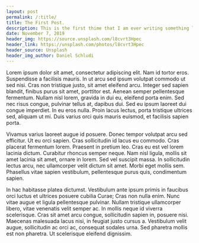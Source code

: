 ```yaml
---
layout: post
permalink: /:title/
title: The First Post.
description: This is the first thime that I am ever writing something like this. Hope you enjoy.
date: November 7, 2019
header_img: https://source.unsplash.com/l8cvrt3Hpec
header_link: https://unsplash.com/photos/l8cvrt3Hpec
header_source: Unsplash
header_img_author: Daniel Schludi
---
```

Lorem ipsum dolor sit amet, consectetur adipiscing elit. Nam id tortor eros. Suspendisse a facilisis mauris. In ut arcu sed ipsum volutpat commodo ut sed nisi. Cras non tristique justo, sit amet eleifend arcu. Integer sed sapien blandit, finibus purus sit amet, porttitor est. Aenean semper pellentesque fermentum. Nullam nisl lorem, gravida in dui eu, eleifend porta enim. Sed nec risus congue, pulvinar tellus at, dapibus dui. Sed eu ipsum laoreet dui congue imperdiet. In eu eros nulla. Proin lacus lectus, porta tristique ultrices sed, aliquam ut mi. Duis varius orci quis mauris euismod, et facilisis sapien porta.

Vivamus varius laoreet augue id posuere. Donec tempor volutpat arcu sed efficitur. Ut eu orci sapien. Cras sollicitudin id lacus eu commodo. Cras placerat fermentum lorem. Praesent in pretium leo. Cras eu est vel lorem lacinia dictum. Curabitur rhoncus semper neque. Nam nisl ligula, mollis sit amet lacinia sit amet, ornare in lorem. Sed vel suscipit massa. In sollicitudin lectus arcu, nec ullamcorper velit dictum sit amet. Morbi eget mollis sem. Phasellus vitae sapien vestibulum, pellentesque purus quis, condimentum sapien.

In hac habitasse platea dictumst. Vestibulum ante ipsum primis in faucibus orci luctus et ultrices posuere cubilia Curae; Cras non nulla enim. Nunc vitae augue et ligula pellentesque pulvinar. Nullam tristique ullamcorper libero, vitae venenatis velit semper ac. In mollis neque id viverra scelerisque. Cras sit amet arcu congue, sollicitudin sapien in, posuere nisi. Maecenas malesuada lacus nisi, in feugiat justo cursus a. Vestibulum velit augue, sollicitudin ac orci ac, consequat sodales urna. Sed pharetra mollis est non pharetra. Ut scelerisque eleifend dignissim.